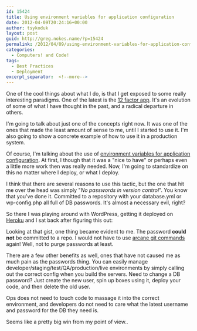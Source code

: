```yaml
---
id: 15424
title: Using environment variables for application configuration
date: 2012-04-09T20:24:16+00:00
author: tsykoduk
layout: post
guid: http://greg.nokes.name/?p=15424
permalink: /2012/04/09/using-environment-variables-for-application-configuration/
categories:
  - Computers! and Code!
tags:
  - Best Practices
  - Deployment
excerpt_separator:  <!--more-->
---
```

<p>One of the cool things about what I do, is that I get exposed to some really interesting paradigms. One of the latest is the <a href="http://www.12factor.net/">12 factor app</a>. It's an evolution of some of what I have thought in the past, and a radical departure in others.
<!--more-->
<p>I'm going to talk about just one of the concepts right now. It was one of the ones that made the least amount of sense to me, until I started to use it. I'm also going to show a concrete example of how to use it in a production system.</p>

<p>Of course, I'm talking about the use of <a href="http://www.12factor.net/config">environment variables for application configuration</a>. At first, I though that it was a "nice to have" or perhaps even a little more work then was really needed. Now, I'm going to standardize on this no matter where I deploy, or what I deploy.</p>

<p>I think that there are several reasons to use this tactic, but the one that hit me over the head was simply "<em>No passwords in version control</em>". You know that you've done it. Committed to a repository with your database.yml or wp-config.php all full of DB passwords. It's almost a necessary evil, right?</p>

<p>So there I was playing around with WordPress, getting it deployed on <a href="http://heroku.com">Heroku</a> and I sat back after figuring this out:</p>

<script src="https://gist.github.com/2347227.js"> </script>

<p>Looking at that gist, one thing became evident to me. The password <strong>could not</strong> be committed to a repo. I would not have to use <a href="http://progit.org/book/ch6-4.html">arcane git commands</a> again! Well, not to purge passwords at least.</p> 

<p>There are a few other benefits as well, ones that have not caused me as much pain as the passwords thing. You can easily manage developer/staging/test/QA/production/live environments by simply calling out the correct config when you build the servers. Need to change a DB password? Just create the new user, spin up boxes using it, deploy your code, and then delete the old user.</p>

<p>Ops does not need to touch code to massage it into the correct environment, and developers do not need to care what the latest username and password for the DB they need is.</p>

<p>Seems like a pretty big win from my point of view..</p>